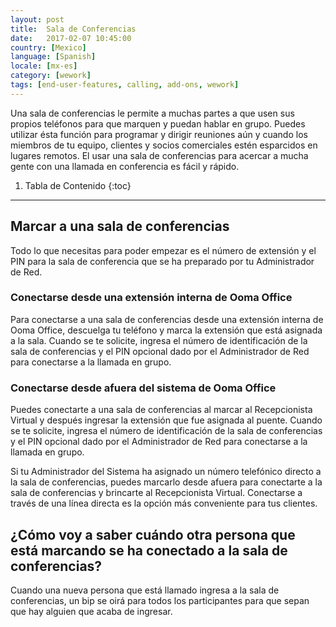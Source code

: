 ```yaml
---
layout: post
title:  Sala de Conferencias
date:   2017-02-07 10:45:00
country: [Mexico]
language: [Spanish]
locale: [mx-es]
category: [wework]
tags: [end-user-features, calling, add-ons, wework]
---
```


Una sala de conferencias le permite a muchas partes a que usen sus propios teléfonos para que marquen y puedan hablar en grupo. Puedes utilizar ésta función para programar y dirigir reuniones aún y cuando los miembros de tu equipo, clientes y socios comerciales estén esparcidos en lugares remotos. El usar una sala de conferencias para acercar a mucha gente con una llamada en conferencia es fácil y rápido.

1. Tabla de Contenido
{:toc}
* * *

## Marcar a una sala de conferencias

Todo lo que necesitas para poder empezar es el número de extensión y el PIN para la sala de conferencia que se ha preparado por tu Administrador de Red.

### Conectarse desde una extensión interna de Ooma Office

Para conectarse a una sala de conferencias desde una extensión interna de Ooma Office, descuelga tu teléfono y marca la extensión que está asignada a la sala. Cuando se te solicite, ingresa el número de identificación de la sala de conferencias y el PIN opcional dado por el Administrador de Red para conectarse a la llamada en grupo.

### Conectarse desde afuera del sistema de Ooma Office

Puedes conectarte a una sala de conferencias al marcar al Recepcionista Virtual y después ingresar la extensión que fue asignada al puente. Cuando se te solicite, ingresa el número de identificación de la sala de conferencias y el PIN opcional dado por el Administrador de Red para conectarse a la llamada en grupo.

Si tu Administrador del Sistema ha asignado un número telefónico directo a la sala de conferencias, puedes marcarlo desde afuera para conectarte a la sala de conferencias y brincarte al Recepcionista Virtual. Conectarse a través de una línea directa es la opción más conveniente para tus clientes.

## ¿Cómo voy a saber cuándo otra persona que está marcando se ha conectado a la sala de conferencias?

Cuando una nueva persona que está llamado ingresa a la sala de conferencias, un bip se oirá para todos los participantes para que sepan que hay alguien que acaba de ingresar.
